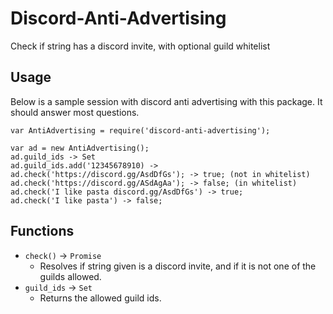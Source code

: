 # Discord-Anti-Advertising

Check if string has a discord invite, with optional guild whitelist

## Usage

Below is a sample session with discord anti advertising with this package. It should answer most questions.

```node
var AntiAdvertising = require('discord-anti-advertising');

var ad = new AntiAdvertising();
ad.guild_ids -> Set
ad.guild_ids.add('12345678910) ->
ad.check('https://discord.gg/AsdDfGs'); -> true; (not in whitelist)
ad.check('https://discord.gg/ASdAgAa'); -> false; (in whitelist)
ad.check('I like pasta discord.gg/AsdDfGs') -> true;
ad.check('I like pasta') -> false;
```

## Functions

- `check()` -> `Promise`
  - Resolves if string given is a discord invite, and if it is not one of the guilds allowed.
- `guild_ids` -> `Set`
  - Returns the allowed guild ids.
